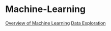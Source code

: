 # Machine-Learning
[Overview of Machine Learning](/Overview-of-ML.pdf)
[Data Exploration](/Data-Exploration)
